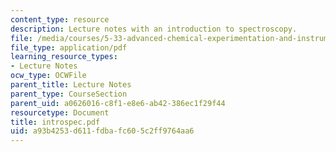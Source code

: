 ```yaml
---
content_type: resource
description: Lecture notes with an introduction to spectroscopy.
file: /media/courses/5-33-advanced-chemical-experimentation-and-instrumentation-fall-2007/a93b4253d611fdbafc605c2ff9764aa6_introspec.pdf
file_type: application/pdf
learning_resource_types:
- Lecture Notes
ocw_type: OCWFile
parent_title: Lecture Notes
parent_type: CourseSection
parent_uid: a0626016-c8f1-e8e6-ab42-386ec1f29f44
resourcetype: Document
title: introspec.pdf
uid: a93b4253-d611-fdba-fc60-5c2ff9764aa6
---
```


